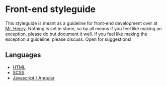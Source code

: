 # Front-end styleguide

This styleguide is meant as a guideline for front-end development over at [Mr. Henry](http://mrhenry.be). Nothing is set in stone, so by all means if you feel like making an exception, please do but document it well. If you feel like making the exception a guideline, please discuss. Open for suggestions!

## Languages

 - [HTML](front-end/html.md)
 - [SCSS](front-end/scss.md)
 - [Javascript / Angular](front-end/javascript.md)
